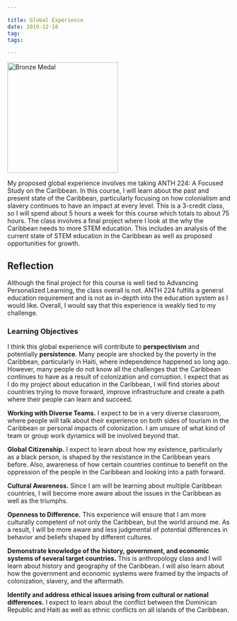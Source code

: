 ```yaml
---

title: Global Experience
date: 2019-12-18
tag:
tags:

---
```

<img src="https://www.fayoojo.com/project/bronzemedal.png" alt="Bronze Medal" width="250" height="250">

My proposed global experience involves me taking ANTH 224: A Focused Study on the Caribbean. In this course, I will learn about the past and present state of the Caribbean, particularly focusing on how colonialism and slavery continues to have an impact at every level. This is a 3-credit class, so I will spend about 5 hours a week for this course which totals to about 75 hours. The class involves a final project where I look at the why the Caribbean needs to more STEM education. This includes an analysis of the current state of STEM education in the Caribbean as well as proposed opportunities for growth.

## Reflection ##
Although the final project for this course is well tied to Advancing Personalized Learning, the class overall is not. ANTH 224 fulfills a general education requirement and is not as in-depth into the education system as I would like. Overall, I would say that this experience is weakly tied to my challenge.

### Learning Objectives ###
I think this global experience will contribute to **perspectivism** and potentially **persistence**. Many people are shocked by the poverty in the Caribbean, particularly in Haiti, where independence happened so long ago. However, many people do not know all the challenges that the Caribbean continues to have as a result of colonization and corruption. I expect that as I do my project about education in the Caribbean, I will find stories about countries trying to move forward, improve infrastructure and create a path where their people can learn and succeed.

**Working with Diverse Teams.**
I expect to be in a very diverse classroom, where people will talk about their experience on both sides of tourism in the Caribbean or personal impacts of colonization. I am unsure of what kind of team or group work dynamics will be involved beyond that.

**Global Citizenship.**
I expect to learn about how my existence, particularly as a black person, is shaped by the resistance in the Caribbean years before. Also, awareness of how certain countries continue to benefit on the oppression of the people in the Caribbean and looking into a path forward.

**Cultural Awareness.**
Since I am will be learning about multiple Caribbean countries, I will become more aware about the issues in the Caribbean as well as the triumphs.

**Openness to Difference.**
This experience will ensure that I am more culturally competent of not only the Caribbean, but the world around me. As a result, I will be more aware and less judgmental of potential differences in behavior and beliefs shaped by different cultures.

**Demonstrate knowledge of the history, government, and economic systems of several target countries.** This is anthropology class and I will learn about history and geography of the Caribbean. I will also learn about how the government and economic systems were framed by the impacts of colonization, slavery, and the aftermath.

**Identify and address ethical issues arising from cultural or national differences.**
I expect to learn about the conflict between the Dominican Republic and Haiti as well as ethnic conflicts on all islands of the Caribbean.
